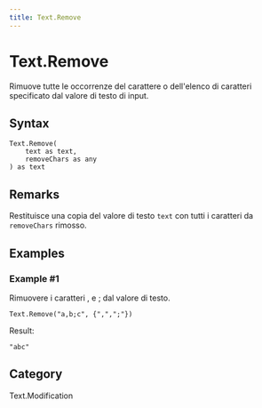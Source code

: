 ```yaml
---
title: Text.Remove
---
```


# Text.Remove


Rimuove tutte le occorrenze del carattere o dell&#39;elenco di caratteri specificato dal valore di testo di input.


## Syntax

```powerquery
Text.Remove(
    text as text,
    removeChars as any
) as text
```


## Remarks

Restituisce una copia del valore di testo <code>text</code> con tutti i caratteri da <code>removeChars</code> rimosso.  


## Examples

### Example #1 
Rimuovere i caratteri , e ; dal valore di testo.
```powerquery
Text.Remove("a,b;c", {",",";"})
```

Result: 
```powerquery
"abc"
```




## Category
Text.Modification
